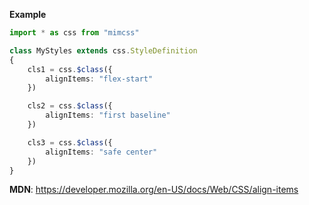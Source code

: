 **Example**

```typescript
import * as css from "mimcss"

class MyStyles extends css.StyleDefinition
{
    cls1 = css.$class({
        alignItems: "flex-start"
    })

    cls2 = css.$class({
        alignItems: "first baseline"
    })

    cls3 = css.$class({
        alignItems: "safe center"
    })
}
```

**MDN**: https://developer.mozilla.org/en-US/docs/Web/CSS/align-items


